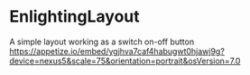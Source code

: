 # EnlightingLayout
A simple layout working as a switch on-off button
https://appetize.io/embed/ygjhva7caf4habugwt0hjawj9g?device=nexus5&scale=75&orientation=portrait&osVersion=7.0
